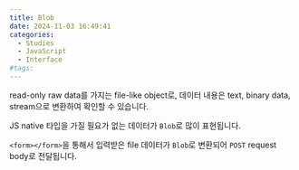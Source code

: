 ```yaml
---
title: Blob
date: 2024-11-03 16:49:41
categories:
  - Studies
  - JavaScript
  - Interface
#tags:
---
```

read-only raw data를 가지는 file-like object로, 데이터 내용은 text, binary data, stream으로 변환하여 확인할 수 있습니다.

JS native 타입을 가질 필요가 없는 데이터가 `Blob`로 많이 표현됩니다.

`<form></form>`을 통해서 입력받은 file 데이터가 `Blob`로 변환되어 `POST` request body로 전달됩니다.
